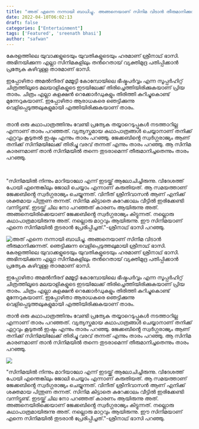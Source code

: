 ```yaml
---
title: "അത് എന്നെ നന്നായി ബാധിച്ചു. അങ്ങനെയാണ് സിനിമ വിടാൻ തീരുമാനിക്കുന്നത്. ഞെട്ടിക്കുന്ന വെളിപ്പെടുത്തലുമായി ശ്രീനാഥ് ഭാസി."
date: 2022-04-10T06:02:13
draft: false
categories: ["Entertainment"]
tags: ['Featured', 'sreenath bhasi']
author: "safwan"
---
```


<!-- wp:paragraph -->
<p>കേരളത്തിലെ യുവാക്കളുടെയും യുവതികളുടെയും ഹരമാണ് ശ്രീനാഥ് ഭാസി. അഭിനയിക്കുന്ന എല്ലാ സിനിമകളിലും തൻറെതായ് വ്യക്തിമുദ്ര പതിപ്പിക്കാൻ പ്രത്യേക കഴിവുള്ള താരമാണ് ഭാസി.</p>
<!-- /wp:paragraph -->

<!-- wp:paragraph -->
<p>ഇപ്പോഴിതാ അമൽനീരദ് മമ്മൂട്ടി കോമ്പോയിലെ ഭീഷ്മപർവ്വം എന്ന സൂപ്പർഹിറ്റ് ചിത്രത്തിലൂടെ മലയാളികളുടെ ഇടയിലേക്ക് തിരിച്ചെത്തിയിരിക്കുകയാണ് പ്രിയ താരം. ചിത്രം എല്ലാ കളക്ഷൻ റെക്കോർഡുകളും തിരിത്തി കുറിച്ചുകൊണ്ട് മുന്നേറുകയാണ്. ഇപ്പോഴിതാ ആരാധകരെ ഞെട്ടിക്കുന്നു വെളിപ്പെടുത്തലുകളുമായി എത്തിയിരിക്കുകയാണ് താരം.</p>
<!-- /wp:paragraph -->

<!-- wp:image {"id":329162,"sizeSlug":"large"} -->
<figure class="wp-block-image size-large"><img src="https://cdn.boolokam.com/articles/2022/04/images-52-1.jpeg" alt="" class="wp-image-329162"/></figure>
<!-- /wp:image -->

<!-- wp:paragraph -->
<p> താൻ ഒരു കഥാപാത്രത്തിനും വേണ്ടി പ്രത്യേക തയ്യാറെടുപ്പുകൾ നടത്താറില്ല എന്നാണ് താരം പറഞ്ഞത്. വ്യത്യസ്തമായ കഥാപാത്രങ്ങൾ ചെയ്യാനാണ് തനിക്ക് ഏറ്റവും കൂടുതൽ ഇഷ്ടം എന്നും താരം പറഞ്ഞു. ജേക്കബിൻ്റെ സ്വർഗ്ഗരാജ്യം ആണ് തനിക്ക് സിനിമയിലേക്ക് തിരിച്ചു വരവ് തന്നത് എന്നും താരം പറഞ്ഞു. ആ സിനിമ കാരണമാണ് താൻ സിനിമയിൽ തന്നെ തുടരാമെന്ന് തീരുമാനിച്ചതെന്നും താരം പറഞ്ഞു.</p>
<!-- /wp:paragraph -->

<!-- wp:image {"id":329161,"sizeSlug":"large"} -->
<figure class="wp-block-image size-large"><img src="https://cdn.boolokam.com/articles/2022/04/images-54-1.jpeg" alt="" class="wp-image-329161"/></figure>
<!-- /wp:image -->

<!-- wp:paragraph -->
<p><br />"സിനിമയിൽ നിന്നും മാറിയാലോ എന്ന് ഇടയ്ക്ക് ആലോചിച്ചിരുന്നു. വിദേശത്ത് പോയി എന്തെങ്കിലും ജോലി ചെയ്യാം എന്നാണ് കരുതിയത്. ആ സമയത്താണ് ജേക്കബിൻ്റെ സ്വർഗ്ഗരാജ്യം ചെയ്യുന്നത്. വിനീത് ശ്രീനിവാസൻ ആണ് എനിക്ക് ശക്തമായ പിന്തുണ തന്നത്. സിനിമ കിട്ടാതെ കുറേക്കാലം വീട്ടിൽ ഇരിക്കേണ്ടി വന്നിട്ടുണ്ട്. ഇടയ്ക്ക് ചില നോ പറഞ്ഞത് കാരണം ആയിരുന്നു അത്. അങ്ങനെയിരിക്കെയാണ് ജേക്കബിൻ്റെ സ്വർഗ്ഗരാജ്യം കിട്ടുന്നത്. നല്ലൊരു കഥാപാത്രമായിരുന്നു അത്. നല്ലൊരു മാറ്റവും ആയിരുന്നു. ഈ സിനിമയാണ് എന്നെ സിനിമയിൽ തുടരാൻ പ്രേരിപ്പിച്ചത്."-ശ്രീനാഥ് ഭാസി പറഞ്ഞു.</p>
<!-- /wp:paragraph -->


![അത് എന്നെ നന്നായി ബാധിച്ചു. അങ്ങനെയാണ് സിനിമ വിടാൻ തീരുമാനിക്കുന്നത്. ഞെട്ടിക്കുന്ന വെളിപ്പെടുത്തലുമായി ശ്രീനാഥ് ഭാസി.](https://cdn.boolokam.com/articles/2022/04/images-52-1.jpeg)കേരളത്തിലെ യുവാക്കളുടെയും യുവതികളുടെയും ഹരമാണ് ശ്രീനാഥ് ഭാസി. അഭിനയിക്കുന്ന എല്ലാ സിനിമകളിലും തൻറെതായ് വ്യക്തിമുദ്ര പതിപ്പിക്കാൻ പ്രത്യേക കഴിവുള്ള താരമാണ് ഭാസി.

ഇപ്പോഴിതാ അമൽനീരദ് മമ്മൂട്ടി കോമ്പോയിലെ ഭീഷ്മപർവ്വം എന്ന സൂപ്പർഹിറ്റ് ചിത്രത്തിലൂടെ മലയാളികളുടെ ഇടയിലേക്ക് തിരിച്ചെത്തിയിരിക്കുകയാണ് പ്രിയ താരം. ചിത്രം എല്ലാ കളക്ഷൻ റെക്കോർഡുകളും തിരിത്തി കുറിച്ചുകൊണ്ട് മുന്നേറുകയാണ്. ഇപ്പോഴിതാ ആരാധകരെ ഞെട്ടിക്കുന്നു വെളിപ്പെടുത്തലുകളുമായി എത്തിയിരിക്കുകയാണ് താരം.

താൻ ഒരു കഥാപാത്രത്തിനും വേണ്ടി പ്രത്യേക തയ്യാറെടുപ്പുകൾ നടത്താറില്ല എന്നാണ് താരം പറഞ്ഞത്. വ്യത്യസ്തമായ കഥാപാത്രങ്ങൾ ചെയ്യാനാണ് തനിക്ക് ഏറ്റവും കൂടുതൽ ഇഷ്ടം എന്നും താരം പറഞ്ഞു. ജേക്കബിൻ്റെ സ്വർഗ്ഗരാജ്യം ആണ് തനിക്ക് സിനിമയിലേക്ക് തിരിച്ചു വരവ് തന്നത് എന്നും താരം പറഞ്ഞു. ആ സിനിമ കാരണമാണ് താൻ സിനിമയിൽ തന്നെ തുടരാമെന്ന് തീരുമാനിച്ചതെന്നും താരം പറഞ്ഞു.

![](https://cdn.boolokam.com/articles/2022/04/images-54-1.jpeg)

  
"സിനിമയിൽ നിന്നും മാറിയാലോ എന്ന് ഇടയ്ക്ക് ആലോചിച്ചിരുന്നു. വിദേശത്ത് പോയി എന്തെങ്കിലും ജോലി ചെയ്യാം എന്നാണ് കരുതിയത്. ആ സമയത്താണ് ജേക്കബിൻ്റെ സ്വർഗ്ഗരാജ്യം ചെയ്യുന്നത്. വിനീത് ശ്രീനിവാസൻ ആണ് എനിക്ക് ശക്തമായ പിന്തുണ തന്നത്. സിനിമ കിട്ടാതെ കുറേക്കാലം വീട്ടിൽ ഇരിക്കേണ്ടി വന്നിട്ടുണ്ട്. ഇടയ്ക്ക് ചില നോ പറഞ്ഞത് കാരണം ആയിരുന്നു അത്. അങ്ങനെയിരിക്കെയാണ് ജേക്കബിൻ്റെ സ്വർഗ്ഗരാജ്യം കിട്ടുന്നത്. നല്ലൊരു കഥാപാത്രമായിരുന്നു അത്. നല്ലൊരു മാറ്റവും ആയിരുന്നു. ഈ സിനിമയാണ് എന്നെ സിനിമയിൽ തുടരാൻ പ്രേരിപ്പിച്ചത്."-ശ്രീനാഥ് ഭാസി പറഞ്ഞു.
